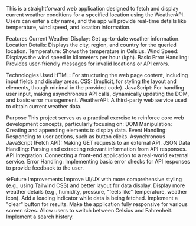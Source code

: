 This is a straightforward web application designed to fetch and display current weather conditions for a specified location using the WeatherAPI. Users can enter a city name, and the app will provide real-time details like temperature, wind speed, and location information.

Features
Current Weather Display: Get up-to-date weather information.
Location Details: Displays the city, region, and country for the queried location.
Temperature: Shows the temperature in Celsius.
Wind Speed: Displays the wind speed in kilometers per hour (kph).
Basic Error Handling: Provides user-friendly messages for invalid locations or API errors.

Technologies Used
HTML: For structuring the web page content, including input fields and display areas.
CSS: (Implicit, for styling the layout and elements, though minimal in the provided code).
JavaScript: For handling user input, making asynchronous API calls, dynamically updating the DOM, and basic error management.
WeatherAPI: A third-party web service used to obtain current weather data.

Purpose
This project serves as a practical exercise to reinforce core web development concepts, particularly focusing on:
DOM Manipulation: Creating and appending elements to display data.
Event Handling: Responding to user actions, such as button clicks.
Asynchronous JavaScript (Fetch API): Making GET requests to an external API.
JSON Data Handling: Parsing and extracting relevant information from API responses.
API Integration: Connecting a front-end application to a real-world external service.
Error Handling: Implementing basic error checks for API responses to provide feedback to the user.

⚙Future Improvements
Improve UI/UX with more comprehensive styling (e.g., using Tailwind CSS) and better layout for data display.
Display more weather details (e.g., humidity, pressure, "feels like" temperature, weather icon).
Add a loading indicator while data is being fetched.
Implement a "clear" button for results.
Make the application fully responsive for various screen sizes.
Allow users to switch between Celsius and Fahrenheit.
Implement a search history.
